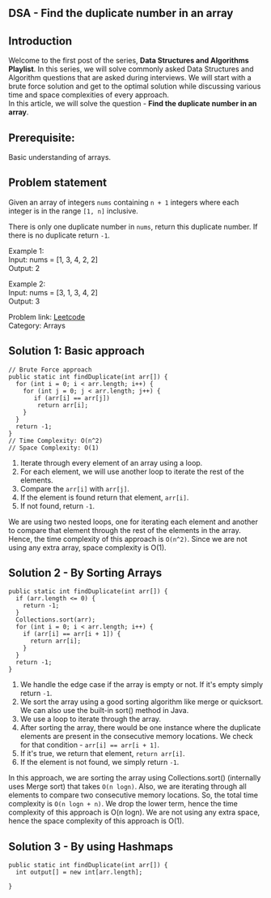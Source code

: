 ## DSA - Find the duplicate number in an array

## Introduction
Welcome to the first post of the series, **Data Structures and Algorithms Playlist**. In this series, we will solve commonly asked Data Structures and Algorithm questions that are asked during interviews. We will start with a brute force solution and get to the optimal solution while discussing various time and space complexities of every approach. <br>
In this article, we will solve the question -  **Find the duplicate number in an array**.

## Prerequisite:
Basic understanding of arrays. 

## Problem statement

Given an array of integers `nums` containing `n + 1` integers where each integer is in the range `[1, n]` inclusive.

There is only one duplicate number in `nums`, return this duplicate number. If there is no duplicate return `-1`.

Example 1: <br>
Input: nums = [1, 3, 4, 2, 2] <br>
Output: 2 

Example 2: <br>
Input: nums = [3, 1, 3, 4, 2] <br>
Output: 3

Problem link: [Leetcode](https://leetcode.com/problems/find-the-duplicate-number/) <br>
Category: Arrays

## Solution 1: Basic approach
```
// Brute Force approach
public static int findDuplicate(int arr[]) {
  for (int i = 0; i < arr.length; i++) {
    for (int j = 0; j < arr.length; j++) {
       if (arr[i] == arr[j]) 
        return arr[i];
    }
  }
  return -1;
}
// Time Complexity: O(n^2)
// Space Complexity: O(1)
```

1. Iterate through every element of an array using a loop.
2. For each element, we will use another loop to iterate the rest of the elements.
3. Compare the `arr[i]` with `arr[j]`.
4. If the element is found return that element, `arr[i]`.
5. If not found, return `-1`.

We are using two nested loops, one for iterating each element and another to compare that element through the rest of the elements in the array. Hence, the time complexity of this approach is `O(n^2)`.
Since we are not using any extra array, space complexity is O(1).

## Solution 2 - By Sorting Arrays
```
public static int findDuplicate(int arr[]) {
  if (arr.length <= 0) {
    return -1;
  }
  Collections.sort(arr);
  for (int i = 0; i < arr.length; i++) {
    if (arr[i] == arr[i + 1]) {
      return arr[i];
    }
  }
  return -1;
}
```
1. We handle the edge case if the array is empty or not. If it's empty simply return `-1`.
2. We sort the array using a good sorting algorithm like merge or quicksort. We can also use the built-in sort() method in Java.
3. We use a loop to iterate through the array.
4. After sorting the array, there would be one instance where the duplicate elements are present in the consecutive memory locations. We check for that condition - `arr[i] == arr[i + 1]`.
5. If it's true, we return that element, `return arr[i]`.
6. If the element is not found, we simply return `-1`.

In this approach, we are sorting the array using Collections.sort() (internally uses Merge sort) that takes `O(n logn)`. Also, we are iterating through all elements to compare two consecutive memory locations. So, the total time complexity is `O(n logn + n)`. We drop the lower term, hence the time complexity of this approach is O(n logn). 
We are not using any extra space, hence the space complexity of this approach is O(1).

## Solution 3 - By using Hashmaps
```
public static int findDuplicate(int arr[]) {
  int output[] = new int[arr.length];

}
```
